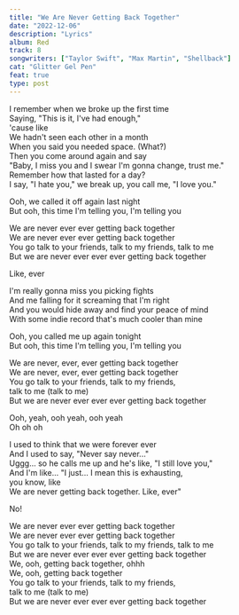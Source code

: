 ```yaml
---
title: "We Are Never Getting Back Together"
date: "2022-12-06"
description: "Lyrics"
album: Red
track: 8
songwriters: ["Taylor Swift", "Max Martin", "Shellback"]
cat: "Glitter Gel Pen"
feat: true
type: post
---
```


<p className="verse-one">
I remember when we broke up the first time <br />
Saying, "This is it, I've had enough," <br />
'cause like <br />
We hadn't seen each other in a month <br />
When you said you needed space. (What?) <br />
Then you come around again and say <br />
"Baby, I miss you and I swear I'm gonna change, trust me." <br />
Remember how that lasted for a day? <br />
I say, "I hate you," we break up, you call me, "I love you." <br />
</p>
<p className="pre-chorus">
Ooh, we called it off again last night <br />
But ooh, this time I'm telling you, I'm telling you <br />
</p>
<p className="chorus">
We are never ever ever getting back together <br />
We are never ever ever getting back together <br />
You go talk to your friends, talk to my friends, talk to me <br />
But we are never ever ever ever getting back together <br />

Like, ever <br />

</p>
<p className="verse-two">
I'm really gonna miss you picking fights <br />
And me falling for it screaming that I'm right <br />
And you would hide away and find your peace of mind <br />
With some indie record that's much cooler than mine <br />
</p>
<p className="pre-chorus">
Ooh, you called me up again tonight <br />
But ooh, this time I'm telling you, I'm telling you <br />
</p>
<p className="chorus">
We are never, ever, ever getting back together <br />
We are never, ever, ever getting back together <br />
You go talk to your friends, talk to my friends,  <br />
talk to me (talk to me) <br />
But we are never ever ever ever getting back together <br />
</p>
Ooh, yeah, ooh yeah, ooh yeah <br />
Oh oh oh <br />
<p className="bridge">
I used to think that we were forever ever <br />
And I used to say, "Never say never..." <br />
Uggg... so he calls me up and he's like, "I still love you," <br />
And I'm like... "I just... I mean this is exhausting,  <br />
you know, like <br />
We are never getting back together. Like, ever" <br />

No! <br />

</p>
<p className="chorus">
We are never ever ever getting back together <br />
We are never ever ever getting back together <br />
You go talk to your friends, talk to my friends, talk to me <br />
But we are never ever ever ever getting back together <br />
We, ooh, getting back together, ohhh <br />
We, ooh, getting back together <br />
You go talk to your friends, talk to my friends,  <br />
talk to me (talk to me) <br />
But we are never ever ever ever getting back together <br />
</p>
